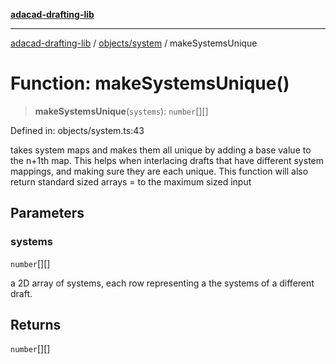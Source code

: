 [**adacad-drafting-lib**](../../../README.md)

***

[adacad-drafting-lib](../../../modules.md) / [objects/system](../README.md) / makeSystemsUnique

# Function: makeSystemsUnique()

> **makeSystemsUnique**(`systems`): `number`[][]

Defined in: objects/system.ts:43

takes system maps and makes them all unique by adding a base value to the n+1th map. This helps when interlacing 
drafts that have different system mappings, and making sure they are each unique. 
This function will also return standard sized arrays = to the maximum sized input

## Parameters

### systems

`number`[][]

a 2D array of systems, each row representing a the systems of a different draft.

## Returns

`number`[][]
